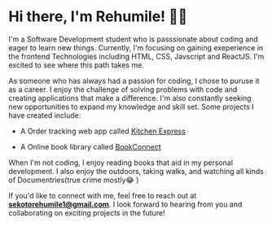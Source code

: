 # Hi there, I'm Rehumile! 👋🏽
I'm a Software Development student who is passsionate about coding and eager to learn new things. Currently, I'm focusing on gaining exeperience in the frontend Technologies including HTML, CSS, Javscript and ReactJS. I'm excited to see where this path takes me.

As someone who has always had a passion for coding, I chose to puruse it as a career. I enjoy the challenge of solving problems with code and creating applications that make a difference. I'm also constantly seeking new opportunities to expand my knowledge and skill set.
Some projects I have created include:
- A Order tracking web app called [Kitchen Express](https://github.com/Rehumile/REHSEK080_FTO2301_GroupC_RehumileSekoto_IWA_18.git)
+ A Online book library called [BookConnect](https://github.com/Rehumile/REHSEK080_FTO2301_GroupC_RehumileSekoto_IWA19.git)



When I'm not coding, I enjoy reading books that aid in my personal development. I also enjoy the outdoors, taking walks, and watching all kinds of Documentries(true crime mostly😂 )

If you'd like to connect with me, feel free to reach out at **sekotorehumile1@gmail.com**. I look forward to hearing from you and collaborating on exciting projects in the future!

